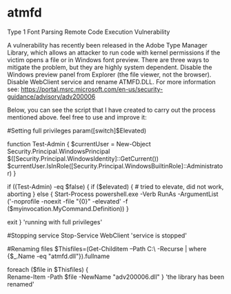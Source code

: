 # atmfd
Type 1 Font Parsing Remote Code Execution Vulnerability

A vulnerability has recently been released in the Adobe Type Manager Library, which allows an attacker to run code with kernel permissions if the victim opens a file or in Windows font preview.
There are three ways to mitigate the problem, but they are highly system dependent. Disable the Windows preview panel from Explorer (the file viewer, not the browser). Disable WebClient service and rename ATMFD.DLL.
For more information see: https://portal.msrc.microsoft.com/en-us/security-guidance/advisory/adv200006

Below, you can see the script that I have created to carry out the process mentioned above.
feel free to use and improve it:

#Setting full privileges
param([switch]$Elevated)

function Test-Admin {
  $currentUser = New-Object Security.Principal.WindowsPrincipal $([Security.Principal.WindowsIdentity]::GetCurrent())
  $currentUser.IsInRole([Security.Principal.WindowsBuiltinRole]::Administrator)
}

if ((Test-Admin) -eq $false)  {
    if ($elevated) 
    {
        # tried to elevate, did not work, aborting
    } 
    else {
        Start-Process powershell.exe -Verb RunAs -ArgumentList ('-noprofile -noexit -file "{0}" -elevated' -f ($myinvocation.MyCommand.Definition))
}

exit
}
'running with full privileges'

#Stopping service
Stop-Service WebClient
'service is stopped'

#Renaming files
$Thisfiles=(Get-Childitem –Path C:\ -Recurse | where {$_.Name -eq "atmfd.dll"}).fullname
  
foreach ($file in $Thisfiles) {    
  Rename-Item -Path $file -NewName "adv200006.dll"
}
'the library has been renamed'
